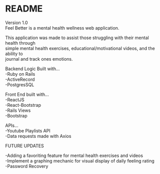 # README
Version 1.0<br>
Feel Better is a mental health wellness web application.<br>

This application was made to assist those struggling with their mental health through<br>
simple mental health exercises, educational/motivational videos, and the ability to <br>
journal and track ones emotions. <br>

Backend Logic Built with...<br>
-Ruby on Rails <br>
-ActiveRecord <br>
-PostgresSQL <br>

Front End built with...<br>
-ReactJS <br>
-React-Bootstrap<br>
-Rails Views<br>
-Bootstrap<br>

APIs...<br>
-Youtube Playlists API<br>
-Data requests made with Axios<br>


FUTURE UPDATES<br>

-Adding a favoriting feature for mental health exercises and videos<br>
-Implement a graphing mechanic for visual display of daily feeling rating<br>
-Password Recovery<br>

